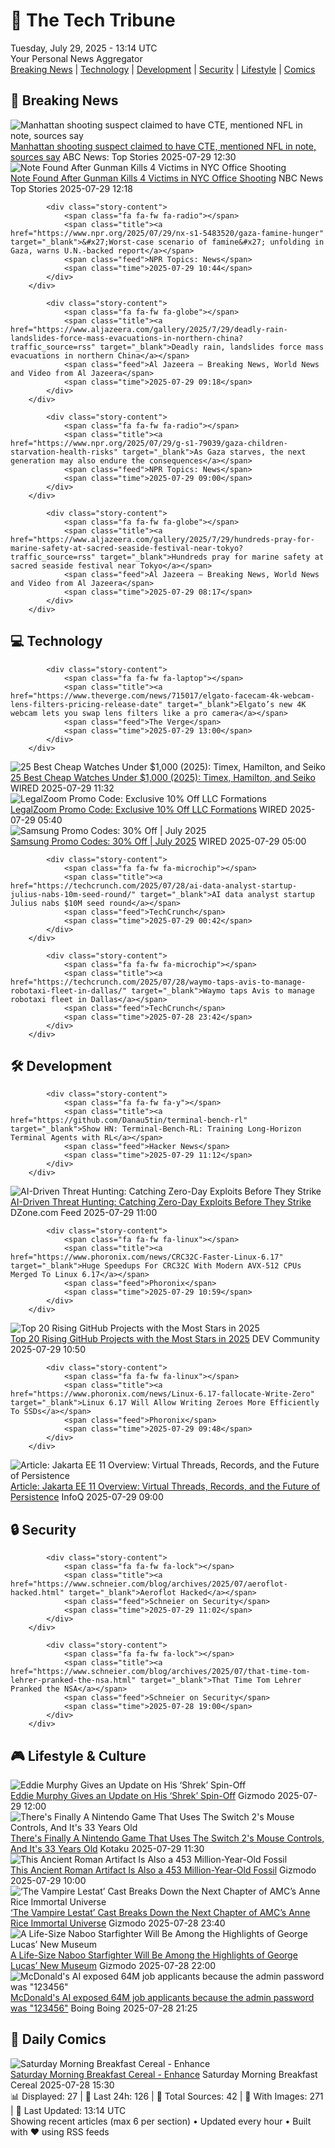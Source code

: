 <!-- Processing 54 RSS feeds at 2025-07-29 13:14:29 UTC -->
<!-- Processing: Penny Arcade -->
<!-- Processing: Garfield -->
<!-- Processing: Cyanide & Happiness -->
<!-- Processing: Questionable Content -->
<!-- Processing: Girl Genius -->
<!-- Processing: Dinosaur Comics -->
<!-- Processing: CNN Breaking News -->
<!-- Processing: BBC World News -->
<!-- Processing: BBC Breaking News -->
<!-- Processing: Reuters Top News -->
<!-- Processing: ABC News Breaking -->
<!-- Processing: NBC News Breaking -->
<!-- Processing: The Verge -->
<!-- Processing: O'Reilly Radar -->
<!-- Processing: Hacker News -->
<!-- Processing: OMG! Ubuntu -->
<!-- Processing: Linux.com -->
<!-- Processing: Red Hat Blog -->
<!-- Processing: Ubuntu Blog -->
<!-- Processing: GitLab Blog -->
<!-- Processing: Martin Fowler -->
<!-- Processing: The Pragmatic Engineer -->
<!-- Processing: Kotaku -->
<!-- Processing: Schneier on Security -->
<!-- Generated 6 new posts out of 24 feeds processed -->
<div class="newspaper-header">
    <h1 class="newspaper-title">📰 The Tech Tribune</h1>
    <div class="newspaper-date">Tuesday, July 29, 2025 - 13:14 UTC</div>
    <div class="newspaper-subtitle">Your Personal News Aggregator</div>
</div>

<div class="newspaper-nav">
    <a href="#breaking">Breaking News</a> |
    <a href="#tech">Technology</a> |
    <a href="#dev">Development</a> |
    <a href="#security">Security</a> |
    <a href="#lifestyle">Lifestyle</a> |
    <a href="#webcomics">Comics</a>
</div>

<div class="news-section breaking-news" id="breaking">
<h2 class="section-header">🚨 Breaking News</h2>
<div class="stories-container">
<div class="story">
            <img src="https://s.abcnews.com/images/US/NYPD-response-main_1753783961023_hpMain_4x3t_384.jpg" alt="Manhattan shooting suspect claimed to have CTE, mentioned NFL in note, sources say" class="story-image" loading="lazy" onerror="this.style.display='none'">
            <div class="story-content">
                <span class="fa fa-fw fa-tv"></span>
                <span class="title"><a href="https://abcnews.go.com/US/midtown-shooting-suspect-left-note-mentioning-nfl-cte/story?id=124163966" target="_blank">Manhattan shooting suspect claimed to have CTE, mentioned NFL in note, sources say</a></span>
                <span class="feed">ABC News: Top Stories</span>
                <span class="time">2025-07-29 12:30</span>
            </div>
        </div>
<div class="story">
            <img src="https://media-cldnry.s-nbcnews.com/image/upload/t_fit_1500w/mpx/2704722219/2025_07/tdy-nypd-shooting-bd9zwo.jpg" alt="Note Found After Gunman Kills 4 Victims in NYC Office Shooting" class="story-image" loading="lazy" onerror="this.style.display='none'">
            <div class="story-content">
                <span class="fa fa-fw fa-broadcast-tower"></span>
                <span class="title"><a href="https://www.today.com/video/suspect-identified-in-nyc-office-shooting-that-left-5-dead-243994181796" target="_blank">Note Found After Gunman Kills 4 Victims in NYC Office Shooting</a></span>
                <span class="feed">NBC News Top Stories</span>
                <span class="time">2025-07-29 12:18</span>
            </div>
        </div>
<div class="story">
            
            <div class="story-content">
                <span class="fa fa-fw fa-radio"></span>
                <span class="title"><a href="https://www.npr.org/2025/07/29/nx-s1-5483520/gaza-famine-hunger" target="_blank">&#x27;Worst-case scenario of famine&#x27; unfolding in Gaza, warns U.N.-backed report</a></span>
                <span class="feed">NPR Topics: News</span>
                <span class="time">2025-07-29 10:44</span>
            </div>
        </div>
<div class="story">
            
            <div class="story-content">
                <span class="fa fa-fw fa-globe"></span>
                <span class="title"><a href="https://www.aljazeera.com/gallery/2025/7/29/deadly-rain-landslides-force-mass-evacuations-in-northern-china?traffic_source=rss" target="_blank">Deadly rain, landslides force mass evacuations in northern China</a></span>
                <span class="feed">Al Jazeera – Breaking News, World News and Video from Al Jazeera</span>
                <span class="time">2025-07-29 09:18</span>
            </div>
        </div>
<div class="story">
            
            <div class="story-content">
                <span class="fa fa-fw fa-radio"></span>
                <span class="title"><a href="https://www.npr.org/2025/07/29/g-s1-79039/gaza-children-starvation-health-risks" target="_blank">As Gaza starves, the next generation may also endure the consequences</a></span>
                <span class="feed">NPR Topics: News</span>
                <span class="time">2025-07-29 09:00</span>
            </div>
        </div>
<div class="story">
            
            <div class="story-content">
                <span class="fa fa-fw fa-globe"></span>
                <span class="title"><a href="https://www.aljazeera.com/gallery/2025/7/29/hundreds-pray-for-marine-safety-at-sacred-seaside-festival-near-tokyo?traffic_source=rss" target="_blank">Hundreds pray for marine safety at sacred seaside festival near Tokyo</a></span>
                <span class="feed">Al Jazeera – Breaking News, World News and Video from Al Jazeera</span>
                <span class="time">2025-07-29 08:17</span>
            </div>
        </div>
</div>
</div>
<div class="news-section tech-news" id="tech">
<h2 class="section-header">💻 Technology</h2>
<div class="stories-container">
<div class="story">
            
            <div class="story-content">
                <span class="fa fa-fw fa-laptop"></span>
                <span class="title"><a href="https://www.theverge.com/news/715017/elgato-facecam-4k-webcam-lens-filters-pricing-release-date" target="_blank">Elgato’s new 4K webcam lets you swap lens filters like a pro camera</a></span>
                <span class="feed">The Verge</span>
                <span class="time">2025-07-29 13:00</span>
            </div>
        </div>
<div class="story">
            <img src="https://media.wired.com/photos/6888292c3e1b7152f69cdf68/master/pass/The%2025%20Best%20Cheap%20Watches%20Under%20$1,000.png" alt="25 Best Cheap Watches Under $1,000 (2025): Timex, Hamilton, and Seiko" class="story-image" loading="lazy" onerror="this.style.display='none'">
            <div class="story-content">
                <span class="fa fa-fw fa-bolt"></span>
                <span class="title"><a href="https://www.wired.com/gallery/best-cheap-watches/" target="_blank">25 Best Cheap Watches Under $1,000 (2025): Timex, Hamilton, and Seiko</a></span>
                <span class="feed">WIRED</span>
                <span class="time">2025-07-29 11:32</span>
            </div>
        </div>
<div class="story">
            <img src="https://media.wired.com/photos/67b63b9b7d355db73b38e0c2/master/pass/WIRED-Coupons-R2_11.png" alt="LegalZoom Promo Code: Exclusive 10% Off LLC Formations" class="story-image" loading="lazy" onerror="this.style.display='none'">
            <div class="story-content">
                <span class="fa fa-fw fa-bolt"></span>
                <span class="title"><a href="https://www.wired.com/story/legalzoom-promo-code/" target="_blank">LegalZoom Promo Code: Exclusive 10% Off LLC Formations</a></span>
                <span class="feed">WIRED</span>
                <span class="time">2025-07-29 05:40</span>
            </div>
        </div>
<div class="story">
            <img src="https://media.wired.com/photos/66ea077251891e6d3cb5d5cf/master/pass/WIRED-Coupons-3.jpg" alt="Samsung Promo Codes: 30% Off | July 2025" class="story-image" loading="lazy" onerror="this.style.display='none'">
            <div class="story-content">
                <span class="fa fa-fw fa-bolt"></span>
                <span class="title"><a href="https://www.wired.com/story/samsung-promo-codes/" target="_blank">Samsung Promo Codes: 30% Off | July 2025</a></span>
                <span class="feed">WIRED</span>
                <span class="time">2025-07-29 05:00</span>
            </div>
        </div>
<div class="story">
            
            <div class="story-content">
                <span class="fa fa-fw fa-microchip"></span>
                <span class="title"><a href="https://techcrunch.com/2025/07/28/ai-data-analyst-startup-julius-nabs-10m-seed-round/" target="_blank">AI data analyst startup Julius nabs $10M seed round</a></span>
                <span class="feed">TechCrunch</span>
                <span class="time">2025-07-29 00:42</span>
            </div>
        </div>
<div class="story">
            
            <div class="story-content">
                <span class="fa fa-fw fa-microchip"></span>
                <span class="title"><a href="https://techcrunch.com/2025/07/28/waymo-taps-avis-to-manage-robotaxi-fleet-in-dallas/" target="_blank">Waymo taps Avis to manage robotaxi fleet in Dallas</a></span>
                <span class="feed">TechCrunch</span>
                <span class="time">2025-07-28 23:42</span>
            </div>
        </div>
</div>
</div>
<div class="news-section dev-news" id="dev">
<h2 class="section-header">🛠️ Development</h2>
<div class="stories-container">
<div class="story">
            
            <div class="story-content">
                <span class="fa fa-fw fa-y"></span>
                <span class="title"><a href="https://github.com/Danau5tin/terminal-bench-rl" target="_blank">Show HN: Terminal-Bench-RL: Training Long-Horizon Terminal Agents with RL</a></span>
                <span class="feed">Hacker News</span>
                <span class="time">2025-07-29 11:12</span>
            </div>
        </div>
<div class="story">
            <img src="https://dz2cdn1.dzone.com/thumbnail?fid=18534660&w=600" alt="AI-Driven Threat Hunting: Catching Zero-Day Exploits Before They Strike" class="story-image" loading="lazy" onerror="this.style.display='none'">
            <div class="story-content">
                <span class="fa fa-fw fa-newspaper"></span>
                <span class="title"><a href="https://dzone.com/articles/ai-driven-threat-hunting-zero-day-exploit-detection" target="_blank">AI-Driven Threat Hunting: Catching Zero-Day Exploits Before They Strike</a></span>
                <span class="feed">DZone.com Feed</span>
                <span class="time">2025-07-29 11:00</span>
            </div>
        </div>
<div class="story">
            
            <div class="story-content">
                <span class="fa fa-fw fa-linux"></span>
                <span class="title"><a href="https://www.phoronix.com/news/CRC32C-Faster-Linux-6.17" target="_blank">Huge Speedups For CRC32C With Modern AVX-512 CPUs Merged To Linux 6.17</a></span>
                <span class="feed">Phoronix</span>
                <span class="time">2025-07-29 10:59</span>
            </div>
        </div>
<div class="story">
            <img src="https://media2.dev.to/dynamic/image/width=800%2Cheight=%2Cfit=scale-down%2Cgravity=auto%2Cformat=auto/https%3A%2F%2Fdev-to-uploads.s3.amazonaws.com%2Fuploads%2Farticles%2Fkn31r9fkeigs8bmymu9r.png" alt="Top 20 Rising GitHub Projects with the Most Stars in 2025" class="story-image" loading="lazy" onerror="this.style.display='none'">
            <div class="story-content">
                <span class="fa fa-fw fa-code"></span>
                <span class="title"><a href="https://dev.to/therealmrmumba/top-20-rising-github-projects-with-the-most-stars-in-2025-3idf" target="_blank">Top 20 Rising GitHub Projects with the Most Stars in 2025</a></span>
                <span class="feed">DEV Community</span>
                <span class="time">2025-07-29 10:50</span>
            </div>
        </div>
<div class="story">
            
            <div class="story-content">
                <span class="fa fa-fw fa-linux"></span>
                <span class="title"><a href="https://www.phoronix.com/news/Linux-6.17-fallocate-Write-Zero" target="_blank">Linux 6.17 Will Allow Writing Zeroes More Efficiently To SSDs</a></span>
                <span class="feed">Phoronix</span>
                <span class="time">2025-07-29 09:48</span>
            </div>
        </div>
<div class="story">
            <img src="https://res.infoq.com/articles/jakarta-ee-11-overview/en/headerimage/jakarta-ee-11-overview-header-1753179997354.jpg" alt="Article: Jakarta EE 11 Overview: Virtual Threads, Records, and the Future of Persistence" class="story-image" loading="lazy" onerror="this.style.display='none'">
            <div class="story-content">
                <span class="fa fa-fw fa-info-circle"></span>
                <span class="title"><a href="https://www.infoq.com/articles/jakarta-ee-11-overview/?utm_campaign=infoq_content&utm_source=infoq&utm_medium=feed&utm_term=global" target="_blank">Article: Jakarta EE 11 Overview: Virtual Threads, Records, and the Future of Persistence</a></span>
                <span class="feed">InfoQ</span>
                <span class="time">2025-07-29 09:00</span>
            </div>
        </div>
</div>
</div>
<div class="news-section security-news" id="security">
<h2 class="section-header">🔒 Security</h2>
<div class="stories-container">
<div class="story">
            
            <div class="story-content">
                <span class="fa fa-fw fa-lock"></span>
                <span class="title"><a href="https://www.schneier.com/blog/archives/2025/07/aeroflot-hacked.html" target="_blank">Aeroflot Hacked</a></span>
                <span class="feed">Schneier on Security</span>
                <span class="time">2025-07-29 11:02</span>
            </div>
        </div>
<div class="story">
            
            <div class="story-content">
                <span class="fa fa-fw fa-lock"></span>
                <span class="title"><a href="https://www.schneier.com/blog/archives/2025/07/that-time-tom-lehrer-pranked-the-nsa.html" target="_blank">That Time Tom Lehrer Pranked the NSA</a></span>
                <span class="feed">Schneier on Security</span>
                <span class="time">2025-07-28 19:00</span>
            </div>
        </div>
</div>
</div>
<div class="news-section lifestyle-news" id="lifestyle">
<h2 class="section-header">🎮 Lifestyle & Culture</h2>
<div class="stories-container">
<div class="story">
            <img src="https://gizmodo.com/app/uploads/2025/07/donkey-shrek-universe.jpg" alt="Eddie Murphy Gives an Update on His ‘Shrek’ Spin-Off" class="story-image" loading="lazy" onerror="this.style.display='none'">
            <div class="story-content">
                <span class="fa fa-fw fa-computer"></span>
                <span class="title"><a href="https://gizmodo.com/eddie-murphy-gives-an-update-on-his-shrek-spin-off-2000635923" target="_blank">Eddie Murphy Gives an Update on His ‘Shrek’ Spin-Off</a></span>
                <span class="feed">Gizmodo</span>
                <span class="time">2025-07-29 12:00</span>
            </div>
        </div>
<div class="story">
            <img src="https://i.kinja-img.com/image/upload/c_fit,q_80,w_636/4bb17283e1ceb27d7916c238ec693c90.jpg" alt="There&#x27;s Finally A Nintendo Game That Uses The Switch 2&#x27;s Mouse Controls, And It&#x27;s 33 Years Old" class="story-image" loading="lazy" onerror="this.style.display='none'">
            <div class="story-content">
                <span class="fa fa-fw fa-gamepad"></span>
                <span class="title"><a href="https://kotaku.com/mario-paint-nintendo-switch-online-joy-con-mouse-1851787190" target="_blank">There&#x27;s Finally A Nintendo Game That Uses The Switch 2&#x27;s Mouse Controls, And It&#x27;s 33 Years Old</a></span>
                <span class="feed">Kotaku</span>
                <span class="time">2025-07-29 11:30</span>
            </div>
        </div>
<div class="story">
            <img src="https://gizmodo.com/app/uploads/2025/07/trilobite-pendant.jpg" alt="This Ancient Roman Artifact Is Also a 453 Million-Year-Old Fossil" class="story-image" loading="lazy" onerror="this.style.display='none'">
            <div class="story-content">
                <span class="fa fa-fw fa-computer"></span>
                <span class="title"><a href="https://gizmodo.com/this-ancient-roman-artifact-is-also-a-453-million-year-old-fossil-2000635837" target="_blank">This Ancient Roman Artifact Is Also a 453 Million-Year-Old Fossil</a></span>
                <span class="feed">Gizmodo</span>
                <span class="time">2025-07-29 10:00</span>
            </div>
        </div>
<div class="story">
            <img src="https://gizmodo.com/app/uploads/2025/07/iwtv-junket-sdcc-25.jpg" alt="‘The Vampire Lestat’ Cast Breaks Down the Next Chapter of AMC’s Anne Rice Immortal Universe" class="story-image" loading="lazy" onerror="this.style.display='none'">
            <div class="story-content">
                <span class="fa fa-fw fa-computer"></span>
                <span class="title"><a href="https://gizmodo.com/the-vampire-lestat-cast-breaks-down-the-next-chapter-of-amcs-anne-rice-immortal-universe-2000635891" target="_blank">‘The Vampire Lestat’ Cast Breaks Down the Next Chapter of AMC’s Anne Rice Immortal Universe</a></span>
                <span class="feed">Gizmodo</span>
                <span class="time">2025-07-28 23:40</span>
            </div>
        </div>
<div class="story">
            <img src="https://gizmodo.com/app/uploads/2025/07/George-Lucas-SDCC.jpg" alt="A Life-Size Naboo Starfighter Will Be Among the Highlights of George Lucas’ New Museum" class="story-image" loading="lazy" onerror="this.style.display='none'">
            <div class="story-content">
                <span class="fa fa-fw fa-computer"></span>
                <span class="title"><a href="https://gizmodo.com/a-life-size-naboo-starfighter-will-be-among-the-highlights-of-george-lucas-new-museum-2000635731" target="_blank">A Life-Size Naboo Starfighter Will Be Among the Highlights of George Lucas’ New Museum</a></span>
                <span class="feed">Gizmodo</span>
                <span class="time">2025-07-28 22:00</span>
            </div>
        </div>
<div class="story">
            <img src="https://i0.wp.com/boingboing.net/wp-content/uploads/2016/10/IT-beschizza.jpg?fit=2000%2C1125&amp;quality=60&amp;ssl=1" alt="McDonald&#x27;s AI exposed 64M job applicants because the admin password was &quot;123456&quot;" class="story-image" loading="lazy" onerror="this.style.display='none'">
            <div class="story-content">
                <span class="fa fa-fw fa-arrow-right"></span>
                <span class="title"><a href="https://boingboing.net/2025/07/28/mcdonalds-ai-exposed-64m-job-applicants-because-the-password-was-123456.html" target="_blank">McDonald&#x27;s AI exposed 64M job applicants because the admin password was &quot;123456&quot;</a></span>
                <span class="feed">Boing Boing</span>
                <span class="time">2025-07-28 21:25</span>
            </div>
        </div>
</div>
</div>
<div class="news-section webcomics-section" id="webcomics">
<h2 class="section-header">🎨 Daily Comics</h2>
<div class="stories-container">
<div class="story">
            <img src="https://www.smbc-comics.com/comics/1753679085-20250728.png" alt="Saturday Morning Breakfast Cereal - Enhance" class="story-image" loading="lazy" onerror="this.style.display='none'">
            <div class="story-content">
                <span class="fa fa-fw fa-smile"></span>
                <span class="title"><a href="https://www.smbc-comics.com/comic/enhance-2" target="_blank">Saturday Morning Breakfast Cereal - Enhance</a></span>
                <span class="feed">Saturday Morning Breakfast Cereal</span>
                <span class="time">2025-07-28 15:30</span>
            </div>
        </div>
</div>
</div>

<div class="newspaper-footer">
    <div class="stats">
        📊 Displayed: 27 | 📅 Last 24h: 126 | 📡 Total Sources: 42 | 📸 With Images: 271 |
        🔄 Last Updated: 13:14 UTC
    </div>
    <div class="footer-note">
        Showing recent articles (max 6 per section) • Updated every hour • Built with ❤️ using RSS feeds
    </div>
</div>
